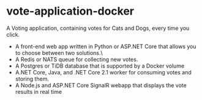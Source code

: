 # vote-application-docker
A Voting application, containing votes for Cats and Dogs, every time you click.

* A front-end web app written in Python or ASP.NET Core that allows you to choose between two solutions.\
* A Redis or NATS queue for collecting new votes.
* A Postgres or TiDB database that is supported by a Docker volume
* A.NET Core, Java, and .NET Core 2.1 worker for consuming votes and storing them.
* A Node.js and ASP.NET Core SignalR webapp that displays the vote results in real time
